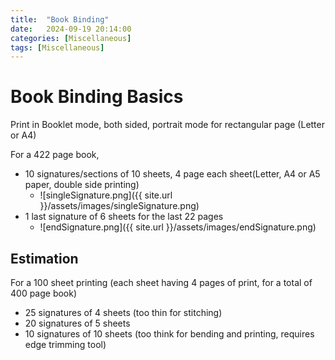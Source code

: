 ```yaml
---
title:  "Book Binding"
date:   2024-09-19 20:14:00
categories: [Miscellaneous] 
tags: [Miscellaneous]
---
```


# Book Binding Basics

Print in Booklet mode, both sided, portrait mode for rectangular page (Letter or
A4)

For a 422 page book,

- 10 signatures/sections of 10 sheets, 4 page each sheet(Letter, A4 or A5 paper,
  double side printing)
    - ![singleSignature.png]({{ site.url }}/assets/images/singleSignature.png)
- 1 last signature of 6 sheets for the last 22 pages
    - ![endSignature.png]({{ site.url }}/assets/images/endSignature.png)

## Estimation

For a 100 sheet printing (each sheet having 4 pages of print, for a total of 400
page book)

- 25 signatures of 4 sheets (too thin for stitching)
- 20 signatures of 5 sheets
- 10 signatures of 10 sheets (too think for bending and printing, requires edge
  trimming tool)


